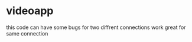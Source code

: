 # videoapp
this code can have some bugs for two diffrent connections  work great for same connection
